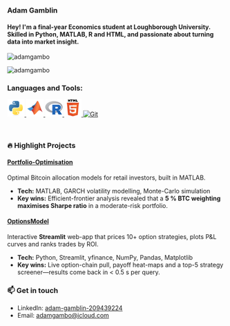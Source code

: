 ### Adam Gamblin

<h4>Hey! I'm a final-year Economics student at Loughborough University. Skilled in Python, MATLAB, R and HTML, and passionate about turning data into market insight.</h4>

<p align="left">
  <img src="https://komarev.com/ghpvc/?username=adamgambo&label=Profile%20views&color=0e75b6&style=flat" alt="adamgambo" />
</p>

<p>
  <img align="left" src="https://github-readme-stats.vercel.app/api/top-langs?username=adamgambo&show_icons=true&locale=en&layout=compact" alt="adamgambo" />
</p>

<br clear="both" />

<h3 align="left">Languages and Tools:</h3>
<p align="left">
  <a href="https://www.python.org" target="_blank" rel="noreferrer">
    <img src="https://raw.githubusercontent.com/devicons/devicon/master/icons/python/python-original.svg" alt="Python" width="40" height="40" />
  </a>
  <a href="https://www.mathworks.com/products/matlab.html" target="_blank" rel="noreferrer">
    <img src="https://raw.githubusercontent.com/devicons/devicon/master/icons/matlab/matlab-original.svg" alt="MATLAB" width="40" height="40" />
  </a>
  <a href="https://www.r-project.org/" target="_blank" rel="noreferrer">
    <img src="https://raw.githubusercontent.com/devicons/devicon/master/icons/r/r-original.svg" alt="R" width="40" height="40" />
  </a>
  <a href="https://www.w3.org/html/" target="_blank" rel="noreferrer">
    <img src="https://raw.githubusercontent.com/devicons/devicon/master/icons/html5/html5-original-wordmark.svg" alt="HTML5" width="40" height="40" />
  </a>
  <a href="https://git-scm.com/" target="_blank" rel="noreferrer">
    <img src="https://www.vectorlogo.zone/logos/git-scm/git-scm-icon.svg" alt="Git" width="40" height="40" />
  </a>
</p>

<!-- Spacer -->
<br />

### 🔥 Highlight Projects

#### <a href="https://github.com/adamgambo/Portfolio-Optimisation">Portfolio-Optimisation</a>
Optimal Bitcoin allocation models for retail investors, built in MATLAB.

* **Tech:** MATLAB, GARCH volatility modelling, Monte-Carlo simulation  
* **Key wins:** Efficient-frontier analysis revealed that a **5 % BTC weighting maximises Sharpe ratio** in a moderate-risk portfolio.

#### <a href="https://github.com/adamgambo/OptionsModel">OptionsModel</a>
Interactive **Streamlit** web-app that prices 10+ option strategies, plots P&L curves and ranks trades by ROI.

* **Tech:** Python, Streamlit, yfinance, NumPy, Pandas, Matplotlib  
* **Key wins:** Live option-chain pull, payoff heat-maps and a top-5 strategy screener—results come back in < 0.5 s per query.
  
<!-- Projects end -->

### 📫 Get in touch

* LinkedIn: <a href="https://www.linkedin.com/in/adam-gamblin-209439224" target="_blank">adam-gamblin-209439224</a>  
* Email: <a href="mailto:adamgambo@icloud.com">adamgambo@icloud.com</a>
